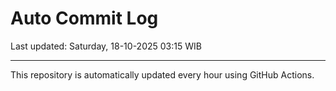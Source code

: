 # Auto Commit Log

Last updated: Saturday, 18-10-2025 03:15 WIB

---

This repository is automatically updated every hour using GitHub Actions.

